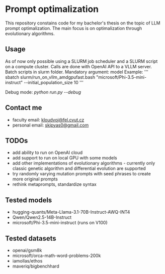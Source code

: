 # Prompt optimalization
This repository constains code for my bachelor's thesis on the topic of LLM prompt optimalization.
The main focus is on optimalization through evolutionary algorithms.

## Usage
As of now only possible using a SLURM job scheduler and a SLURM script on a compute cluster. 
Calls are done with OpenAI API to a VLLM server.
Batch scripts in slurm folder.
Mandatory argument: model
Example:
'''
sbatch slurm/run_on_vllm_amdgpufast.bash "microsoft/Phi-3.5-mini-instruct" --initial_population_size 10
'''

Debug mode: *python run.py --debug*

## Contact me
- faculty email: kloudvoj@fel.cvut.cz
- personal email: skipyas0@gmail.com

## TODOs
- add ability to run on OpenAI cloud
- add support to run on local GPU with some models
- add other implementations of evolutionary algorithms - currently only classic genetic algorithm and differential evolution are supported
- try randomly varying mutation prompts with seed phrases to create more original prompts
- rethink metaprompts, standardize syntax

## Tested models
- hugging-quants/Meta-Llama-3.1-70B-Instruct-AWQ-INT4
- Qwen/Qwen2.5-14B-Instruct
- microsoft/Phi-3.5-mini-instruct (runs on V100)

## Tested datasets
- openai/gsm8k
- microsoft/orca-math-word-problems-200k
- iamollas/ethos
- maveriq/bigbenchhard